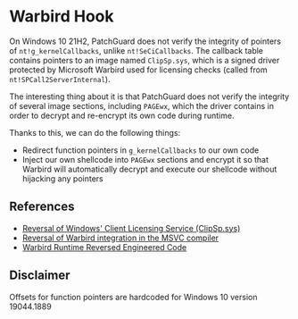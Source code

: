 # Warbird Hook
On Windows 10 21H2, PatchGuard does not verify the integrity of pointers of `nt!g_kernelCallbacks`, unlike `nt!SeCiCallbacks`. The callback table contains pointers to an image named `ClipSp.sys`, which is a signed driver protected by Microsoft Warbird used for licensing checks (called from `nt!SPCall2ServerInternal`).  

The interesting thing about it is that PatchGuard does not verify the integrity of several image sections, including `PAGEwx`, which the driver contains in order to decrypt and re-encrypt its own code during runtime.  

Thanks to this, we can do the following things:
- Redirect function pointers in `g_kernelCallbacks` to our own code
- Inject our own shellcode into `PAGEwx` sections and encrypt it so that Warbird will automatically decrypt and execute our shellcode without hijacking any pointers

## References
- [Reversal of Windows' Client Licensing Service (ClipSp.sys)](https://github.com/KiFilterFiberContext/windows-software-policy)
- [Reversal of Warbird integration in the MSVC compiler](https://github.com/KiFilterFiberContext/warbird-obfuscate)
- [Warbird Runtime Reversed Engineered Code](https://github.com/KiFilterFiberContext/microsoft-warbird/)

## Disclaimer
Offsets for function pointers are hardcoded for Windows 10 version 19044.1889
